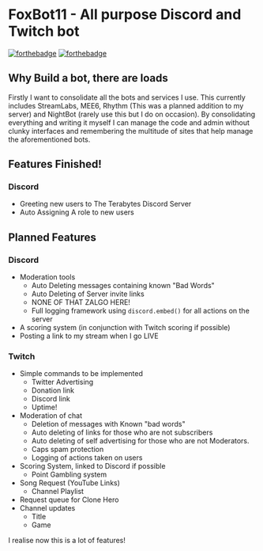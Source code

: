 # FoxBot11 - All purpose Discord and Twitch bot

[![forthebadge](https://forthebadge.com/images/badges/made-with-javascript.svg)](https://forthebadge.com)
[![forthebadge](https://forthebadge.com/images/badges/60-percent-of-the-time-works-every-time.svg)](https://forthebadge.com)

## Why Build a bot, there are loads

Firstly I want to consolidate all the bots and services I use. This currently includes StreamLabs, MEE6, Rhythm (This was a planned addition to my server) and NightBot (rarely use this but I do on occasion).
By consolidating everything and writing it myself I can manage the code and admin without clunky interfaces and remembering the multitude of sites that help manage the aforementioned bots.

## Features Finished!

### Discord

+ Greeting new users to The Terabytes Discord Server
+ Auto Assigning A role to new users

## Planned Features

### Discord

+ Moderation tools
  + Auto Deleting messages containing known "Bad Words"
  + Auto Deleting of Server invite links
  + NONE OF THAT ZALGO HERE!
  + Full logging framework using `discord.embed()` for all actions on the server
+ A scoring system (in conjunction with Twitch scoring if possible)
+ Posting a link to my stream when I go LIVE

### Twitch

+ Simple commands to be implemented
  + Twitter Advertising
  + Donation link
  + Discord link
  + Uptime!
+ Moderation of chat
  + Deletion of messages with Known "bad words"
  + Auto deleting of links for those who are not subscribers
  + Auto deleting of self advertising for those who are not Moderators.
  + Caps spam protection
  + Logging of actions taken on users
+ Scoring System, linked to Discord if possible
  + Point Gambling system
+ Song Request (YouTube Links)
  + Channel Playlist
+ Request queue for Clone Hero
+ Channel updates
  + Title
  + Game

I realise now this is a lot of features!
